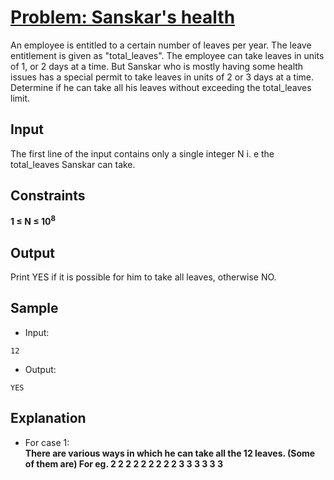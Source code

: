 # [Problem: Sanskar's health](https://my.newtonschool.co/playground/code/xwiqemal00de)

An employee is entitled to a certain number of leaves per year. The leave entitlement is given as "total_leaves". The employee can take leaves in units of 1, or 2 days at a time. But Sanskar who is mostly having some health issues has a special permit to take leaves in units of 2 or 3 days at a time. Determine if he can take all his leaves without exceeding the total_leaves limit.

## Input

The first line of the input contains only a single integer N i. e the total_leaves Sanskar can take.

## Constraints

**1 ≤ N ≤ 10<sup>8</sup>**

## Output

Print YES if it is possible for him to take all leaves, otherwise NO.

## Sample

- Input:
```
12
```

- Output:
```
YES
```

## Explanation

- For case 1: <br> **There are various ways in which he can take all the 12 leaves. (Some of them are)
For eg.
2 2 2 2 2 2
2 2 2 3 3
3 3 3 3**
